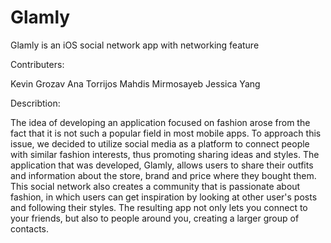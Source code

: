 # Glamly
Glamly is an iOS social network app with networking feature

Contributers:

Kevin Grozav
Ana Torrijos
Mahdis Mirmosayeb
Jessica Yang

Describtion:

The idea of developing an application focused on fashion arose from
the fact that it is not such a popular field in most mobile apps.
To approach this issue, we decided to utilize social media as a platform
to connect people with similar fashion interests, thus promoting sharing
ideas and styles. The application that was developed, Glamly, allows
users to share their outfits and information about the store, brand and
price where they bought them. This social network also creates a community
that is passionate about fashion, in which users can get inspiration by 
looking at other user's posts and following their styles. The resulting
app not only lets you connect to your friends, but also to people around 
you, creating a larger group of contacts. 
